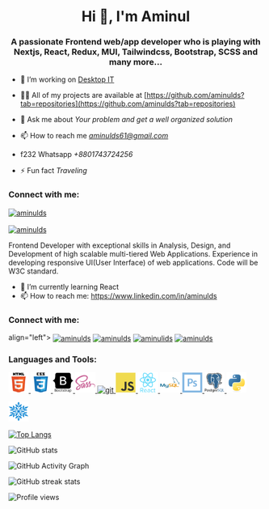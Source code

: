 <h1 align="center">Hi 👋, I'm Aminul</h1>
<h3 align="center">A passionate Frontend web/app developer who is playing with Nextjs, React, Redux, MUI, Tailwindcss, Bootstrap, SCSS and many more...</h3>

- 🔭 I’m working on [Desktop IT](https://desktopit.net)

- 👨‍💻 All of my projects are available at [https://github.com/aminulds?tab=repositories](https://github.com/aminulds?tab=repositories)

- 💬 Ask me about _Your problem and get a well organized solution_

- 📫 How to reach me *aminulds61@gmail.com*

- f232 Whatsapp _+8801743724256_

- ⚡ Fun fact _Traveling_

<h3 align="left">Connect with me:</h3>
<p align="left">
<a href="https://www.linkedin.com/in/aminulds" target="blank"><img align="center" src="https://raw.githubusercontent.com/rahuldkjain/github-profile-readme-generator/master/src/images/icons/Social/linked-in-alt.svg" alt="aminulds" height="30" width="40" /></a>
</p>
<p align="left">
<a href="https://web.whatsapp.com/send?phone=8801743724256" target="blank"><img align="center" src="https://static.whatsapp.net/rsrc.php/ym/r/36B424nhiL4.svg" alt="aminulds" height="30" width="40" /></a>
</p>

Frontend Developer with exceptional skills in Analysis, Design, and Development of high scalable multi-tiered Web Applications. Experience in developing responsive UI(User Interface) of web applications. Code will be W3C standard.

- 🌱 I’m currently learning React
- 📫 How to reach me: https://www.linkedin.com/in/aminulds

<h3 align="left">Connect with me:</h3>

align="left">
<a href="https://twitter.com/aminulds" target="blank"><img align="center" src="https://raw.githubusercontent.com/rahuldkjain/github-profile-readme-generator/master/src/images/icons/Social/twitter.svg" alt="aminulds" height="30" width="40" /></a>
<a href="https://linkedin.com/in/aminulds" target="blank"><img align="center" src="https://raw.githubusercontent.com/rahuldkjain/github-profile-readme-generator/master/src/images/icons/Social/linked-in-alt.svg" alt="aminulds" height="30" width="40" /></a>
<a href="https://fb.com/aminulids" target="blank"><img align="center" src="https://raw.githubusercontent.com/rahuldkjain/github-profile-readme-generator/master/src/images/icons/Social/facebook.svg" alt="aminulids" height="30" width="40" /></a>
<a href="https://www.hackerrank.com/aminulds" target="blank"><img align="center" src="https://raw.githubusercontent.com/rahuldkjain/github-profile-readme-generator/master/src/images/icons/Social/hackerrank.svg" alt="aminulds" height="30" width="40" /></a>

</p>

<h3 align="left">Languages and Tools:</h3>
<p align="left"> <a href="https://www.w3.org/html/" target="_blank"> <img src="https://raw.githubusercontent.com/devicons/devicon/master/icons/html5/html5-original-wordmark.svg" alt="html5" width="40" height="40"/> </a> <a href="https://www.w3schools.com/css/" target="_blank"> <img src="https://raw.githubusercontent.com/devicons/devicon/master/icons/css3/css3-original-wordmark.svg" alt="css3" width="40" height="40"/> </a> <a href="https://getbootstrap.com" target="_blank"> <img src="https://raw.githubusercontent.com/devicons/devicon/master/icons/bootstrap/bootstrap-plain-wordmark.svg" alt="bootstrap" width="40" height="40"/> </a><a href="https://sass-lang.com" target="_blank"> <img src="https://raw.githubusercontent.com/devicons/devicon/master/icons/sass/sass-original.svg" alt="sass" width="40" height="40"/> </a>  <a href="https://git-scm.com/" target="_blank"> <img src="https://www.vectorlogo.zone/logos/git-scm/git-scm-icon.svg" alt="git" width="40" height="40"/> </a> <a href="https://developer.mozilla.org/en-US/docs/Web/JavaScript" target="_blank"> <img src="https://raw.githubusercontent.com/devicons/devicon/master/icons/javascript/javascript-original.svg" alt="javascript" width="40" height="40"/> </a> <a href="https://reactjs.org/" target="_blank"> <img src="https://raw.githubusercontent.com/devicons/devicon/master/icons/react/react-original-wordmark.svg" alt="react" width="40" height="40"/> </a> <a href="https://www.mysql.com/" target="_blank"> <img src="https://raw.githubusercontent.com/devicons/devicon/master/icons/mysql/mysql-original-wordmark.svg" alt="mysql" width="40" height="40"/> </a> <a href="https://www.photoshop.com/en" target="_blank"> <img src="https://raw.githubusercontent.com/devicons/devicon/master/icons/photoshop/photoshop-line.svg" alt="photoshop" width="40" height="40"/> </a> <a href="https://www.postgresql.org" target="_blank"> <img src="https://raw.githubusercontent.com/devicons/devicon/master/icons/postgresql/postgresql-original-wordmark.svg" alt="postgresql" width="40" height="40"/> </a> <a href="https://www.python.org" target="_blank"> <img src="https://raw.githubusercontent.com/devicons/devicon/master/icons/python/python-original.svg" alt="python" width="40" height="40"/> </a>   </p>

<a href='https://archiveprogram.github.com/'><img src='https://raw.githubusercontent.com/acervenky/animated-github-badges/master/assets/acbadge.gif' width='40' height='40'></a>

[![Top Langs](https://github-readme-stats.vercel.app/api/top-langs/?username=aminulds)](https://github.com/anuraghazra/github-readme-stats)

![GitHub stats](https://github-readme-stats.vercel.app/api?username=aminulds&show_icons=true&count_private=true)

![GitHub Activity Graph](https://activity-graph.herokuapp.com/graph?username=aminulds)

![GitHub streak stats](https://github-readme-streak-stats.herokuapp.com/?user=aminulds)

![Profile views](https://gpvc.arturio.dev/aminulds)
